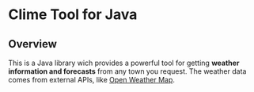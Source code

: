 # Clime Tool for Java

Overview
-------------

This is a Java library wich provides a powerful tool for getting **weather information and forecasts** from any town you request.
The weather data comes from external APIs, like [Open Weather Map](http://http://openweathermap.org/).